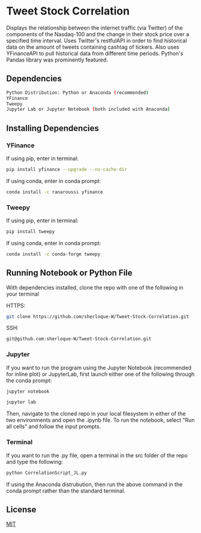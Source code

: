 # Tweet Stock Correlation

Displays the relationship between the internet traffic (via Twitter) of the components of the Nasdaq-100 and the change in their stock price over a specified time interval. Uses Twitter's restfulAPI in order to find historical data on the amount of tweets containing cashtag of tickers. Also uses YFinanceAPI to pull historical data from different time periods. Python's Pandas library was prominently featured.

## Dependencies

```bash
Python Distribution: Python or Anaconda (recommended)
YFinance
Tweepy
Jupyter Lab or Jupyter Notebook (both included with Anaconda)
```

## Installing Dependencies

### YFinance
If using pip, enter in terminal:
```bash 
pip install yfinance --upgrade --no-cache-dir
```

If using conda, enter in conda prompt:
```bash
conda install -c ranaroussi yfinance
```

### Tweepy
If using pip, enter in terminal:
```bash 
pip install tweepy
```

If using conda, enter in conda prompt:
```bash
conda install -c conda-forge tweepy
```

## Running Notebook or Python File

With dependencies installed, clone the repo with one of the following in your terminal

HTTPS:
```bash
git clone https://github.com/sherloque-W/Tweet-Stock-Correlation.git
```

SSH:
```bash
git@github.com:sherloque-W/Tweet-Stock-Correlation.git
```

### Jupyter
If you want to run the program using the Jupyter Notebook (recommended for inline plot) or JupyterLab, first launch either one of the following through the conda prompt:
```bash
jupyter notebook
```
```bash 
jupyter lab
```
Then, navigate to the cloned repo in your  local filesystem in either of the two environments and open the .ipynb file. To run the notebook, select "Run all cells" and follow the input prompts.

### Terminal
If you want to run the .py file, open a terminal in the src folder of the repo and type the following:
```bash 
python CorrelationScript_JL.py
```
If using the Anaconda distrubution, then run the above command in the conda prompt rather than the standard terminal. 

## License
[MIT](https://choosealicense.com/licenses/mit/)
